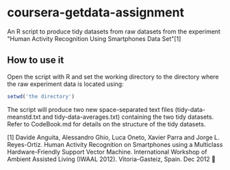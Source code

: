 coursera-getdata-assignment
===========================

An R script to produce tidy datasets from raw datasets from the experiment "Human Activity Recognition Using Smartphones Data Set"[1]

## How to use it

Open the script with R and set the working directory to the directory where the raw experiment data is located using:

```R
setwd('the directory')
```

The script will produce two new space-separated text files (tidy-data-meanstd.txt and tidy-data-averages.txt) containing the two tidy datasets. Refer to CodeBook.md for details on the structure of the tidy datasets.

[1] Davide Anguita, Alessandro Ghio, Luca Oneto, Xavier Parra and Jorge L. Reyes-Ortiz. Human Activity Recognition on Smartphones using a Multiclass Hardware-Friendly Support Vector Machine. International Workshop of Ambient Assisted Living (IWAAL 2012). Vitoria-Gasteiz, Spain. Dec 2012 
